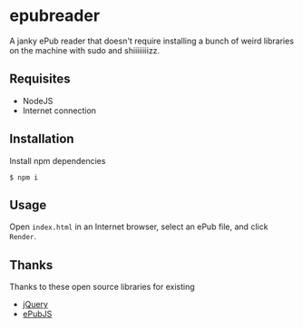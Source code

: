 # epubreader
A janky ePub reader that doesn't require installing a bunch of weird libraries on the machine with sudo and shiiiiiiiizz.

## Requisites
* NodeJS
* Internet connection

## Installation
Install npm dependencies

```
$ npm i
```

## Usage
Open `index.html` in an Internet browser, select an ePub file, and click `Render`.

## Thanks
Thanks to these open source libraries for existing
* [jQuery](https://jquery.com/)
* [ePubJS](https://github.com/futurepress/epub.js)
